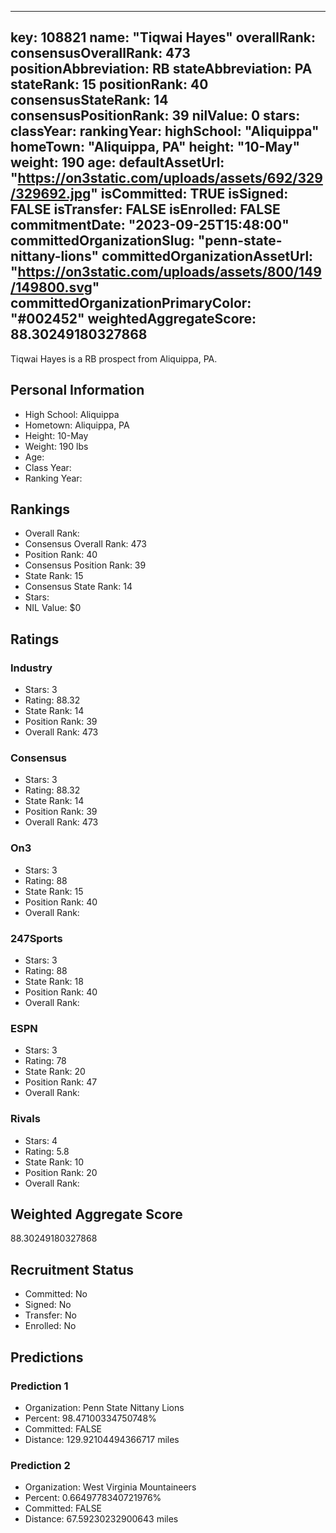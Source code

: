 ---
  key: 108821
  name: "Tiqwai Hayes"
  overallRank: 
  consensusOverallRank: 473
  positionAbbreviation: RB
  stateAbbreviation: PA
  stateRank: 15
  positionRank: 40
  consensusStateRank: 14
  consensusPositionRank: 39
  nilValue: 0
  stars: 
  classYear: 
  rankingYear: 
  highSchool: "Aliquippa"
  homeTown: "Aliquippa, PA"
  height: "10-May"
  weight: 190
  age: 
  defaultAssetUrl: "https://on3static.com/uploads/assets/692/329/329692.jpg"
  isCommitted: TRUE
  isSigned: FALSE
  isTransfer: FALSE
  isEnrolled: FALSE
  commitmentDate: "2023-09-25T15:48:00"
  committedOrganizationSlug: "penn-state-nittany-lions"
  committedOrganizationAssetUrl: "https://on3static.com/uploads/assets/800/149/149800.svg"
  committedOrganizationPrimaryColor: "#002452"
  weightedAggregateScore: 88.30249180327868
  ---
  
  Tiqwai Hayes is a RB prospect from Aliquippa, PA.
  
  ## Personal Information
  - High School: Aliquippa
  - Hometown: Aliquippa, PA
  - Height: 10-May
  - Weight: 190 lbs
  - Age: 
  - Class Year: 
  - Ranking Year: 
  
  ## Rankings
  - Overall Rank: 
  - Consensus Overall Rank: 473
  - Position Rank: 40
  - Consensus Position Rank: 39
  - State Rank: 15
  - Consensus State Rank: 14
  - Stars: 
  - NIL Value: $0
  
  ## Ratings
  
  ### Industry
  - Stars: 3
  - Rating: 88.32
  - State Rank: 14
  - Position Rank: 39
  - Overall Rank: 473
  
  ### Consensus
  - Stars: 3
  - Rating: 88.32
  - State Rank: 14
  - Position Rank: 39
  - Overall Rank: 473
  
  ### On3
  - Stars: 3
  - Rating: 88
  - State Rank: 15
  - Position Rank: 40
  - Overall Rank: 
  
  ### 247Sports
  - Stars: 3
  - Rating: 88
  - State Rank: 18
  - Position Rank: 40
  - Overall Rank: 
  
  ### ESPN
  - Stars: 3
  - Rating: 78
  - State Rank: 20
  - Position Rank: 47
  - Overall Rank: 
  
  ### Rivals
  - Stars: 4
  - Rating: 5.8
  - State Rank: 10
  - Position Rank: 20
  - Overall Rank: 
  
  ## Weighted Aggregate Score
  88.30249180327868
  
  ## Recruitment Status
  - Committed: No
  - Signed: No
  - Transfer: No
  - Enrolled: No
  
  
  
  ## Predictions
  
  ### Prediction 1
  - Organization: Penn State Nittany Lions
  - Percent: 98.47100334750748%
  - Committed: FALSE
  - Distance: 129.92104494366717 miles
  
  ### Prediction 2
  - Organization: West Virginia Mountaineers
  - Percent: 0.6649778340721976%
  - Committed: FALSE
  - Distance: 67.59230232900643 miles
  
